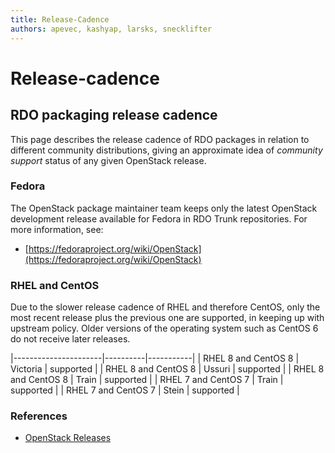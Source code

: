 ```yaml
---
title: Release-Cadence
authors: apevec, kashyap, larsks, snecklifter
---
```


# Release-cadence

## RDO packaging release cadence

This page describes the release cadence of RDO packages in relation to different community distributions, giving an approximate idea of *community support* status of any given OpenStack release.

### Fedora

The OpenStack package maintainer team keeps only the latest OpenStack development release available for Fedora in RDO Trunk repositories. For more information, see:

* [https://fedoraproject.org/wiki/OpenStack](https://fedoraproject.org/wiki/OpenStack)

### RHEL and CentOS

Due to the slower release cadence of RHEL and therefore CentOS, only the most recent release plus the previous one are supported, in keeping up with upstream policy. Older versions of the operating system such as CentOS 6 do not receive later releases.

|----------------------|----------|-----------|
| RHEL 8 and CentOS 8  | Victoria | supported |
| RHEL 8 and CentOS 8  | Ussuri   | supported |
| RHEL 8 and CentOS 8  | Train    | supported |
| RHEL 7 and CentOS 7  | Train    | supported |
| RHEL 7 and CentOS 7  | Stein    | supported |

### References

*   [OpenStack Releases](http://releases.openstack.org/)

